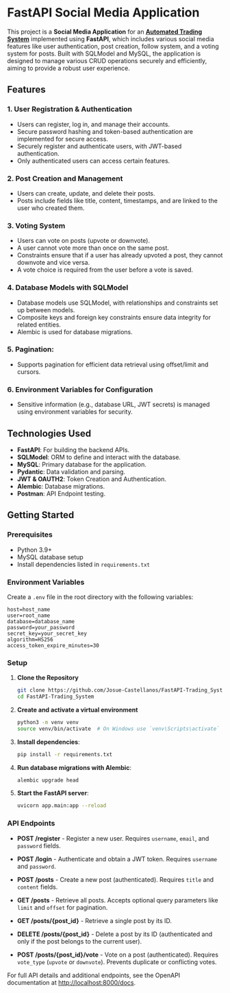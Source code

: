 # FastAPI Social Media Application

This project is a **Social Media Application** for an [**Automated Trading System**](https://github.com/Josue-Castellanos/Automated_Trading_System) implemented using **FastAPI**, which includes various social media features like user authentication, post creation, follow system, and a voting system for posts. Built with SQLModel and MySQL, the application is designed to manage various CRUD operations securely and efficiently, aiming to provide a robust user experience.

## Features

### 1. **User Registration & Authentication**
   - Users can register, log in, and manage their accounts.
   - Secure password hashing and token-based authentication are implemented for secure access.
   - Securely register and authenticate users, with JWT-based authentication.
   - Only authenticated users can access certain features.

### 2. **Post Creation and Management**
   - Users can create, update, and delete their posts.
   - Posts include fields like title, content, timestamps, and are linked to the user who created them.

### 3. **Voting System**
   - Users can vote on posts (upvote or downvote).
   - A user cannot vote more than once on the same post.
   - Constraints ensure that if a user has already upvoted a post, they cannot downvote and vice versa.
   - A vote choice is required from the user before a vote is saved.

### 4. **Database Models with SQLModel**
   - Database models use SQLModel, with relationships and constraints set up between models.
   - Composite keys and foreign key constraints ensure data integrity for related entities.
   - Alembic is used for database migrations.

### 5. **Pagination**: 
   - Supports pagination for efficient data retrieval using offset/limit and cursors.

### 6. **Environment Variables for Configuration**
   - Sensitive information (e.g., database URL, JWT secrets) is managed using environment variables for security.

## Technologies Used

- **FastAPI**: For building the backend APIs.
- **SQLModel**: ORM to define and interact with the database.
- **MySQL**: Primary database for the application.
- **Pydantic**: Data validation and parsing.
- **JWT & OAUTH2**: Token Creation and Authentication.
- **Alembic**: Database migrations.
- **Postman**: API Endpoint testing.

## Getting Started

### Prerequisites

- Python 3.9+
- MySQL database setup
- Install dependencies listed in `requirements.txt`

### Environment Variables

Create a `.env` file in the root directory with the following variables:

```env
host=host_name
user=root_name
database=database_name
password=your_password
secret_key=your_secret_key
algorithm=HS256
access_token_expire_minutes=30
```
### Setup
1. **Clone the Repository**
    ```bash
    git clone https://github.com/Josue-Castellanos/FastAPI-Trading_System.git
    cd FastAPI-Trading_System
    ```
    
2. **Create and activate a virtual environment**
    ```bash
    python3 -m venv venv
    source venv/bin/activate  # On Windows use `venv\Scripts\activate`
    ```
    
4. **Install dependencies**:
   ```bash
   pip install -r requirements.txt
   
5. **Run database migrations with Alembic**:
   ```bash
   alembic upgrade head
   
6. **Start the FastAPI server**:
   ```bash
   uvicorn app.main:app --reload
   
### API Endpoints

- **POST /register** - Register a new user. Requires `username`, `email`, and `password` fields.

- **POST /login** - Authenticate and obtain a JWT token. Requires `username` and `password`.

- **POST /posts** - Create a new post (authenticated). Requires `title` and `content` fields.

- **GET /posts** - Retrieve all posts. Accepts optional query parameters like `limit` and `offset` for pagination.

- **GET /posts/{post_id}** - Retrieve a single post by its ID.

- **DELETE /posts/{post_id}** - Delete a post by its ID (authenticated and only if the post belongs to the current user).

- **POST /posts/{post_id}/vote** - Vote on a post (authenticated). Requires `vote_type` (`upvote` or `downvote`). Prevents duplicate or conflicting votes.

For full API details and additional endpoints, see the OpenAPI documentation at [http://localhost:8000/docs](http://localhost:8000/docs).
